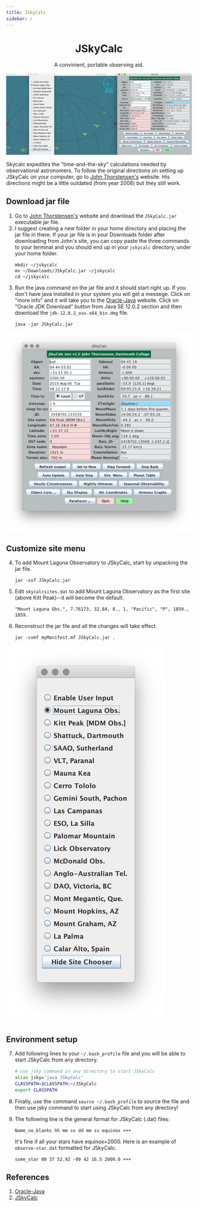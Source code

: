 ```yaml
---
title: JSkyCalc
sidebar: /
---
```

<h1 align="center">
  JSkyCalc
</h1>
<p align="center">A convinient, portable observing aid.</p>

![jskycalc](../../src/images/jskycalc.png)

Skycalc expedites the "time-and-the-sky" calculations needed by observational astronomers. To follow the original directions on setting up JSkyCalc on your computer, go to [John Thorstensen's][2] website. His directions might be a little outdated (from year 2008) but they still work.

## Download jar file
1. Go to [John Thorstensen's][2] website and download the `JSkyCalc.jar` executable jar file.
2. I suggest creating a new folder in your home directory and placing the jar file in there. If your jar file is in your Downloads folder after downloading from John's site, you can copy paste the three commands to your terminal and you should end up in your `jskycalc` directory, under your home folder.
   ```
   mkdir ~/jskycalc
   mv ~/Downloads/JSkyCalc.jar ~/jskycalc
   cd ~/jskycalc
   ```
3. Run the java command on the jar file and it should start right up. If you don't have java installed in your system you will get a messege. Click on "more info" and it will take you to the [Oracle-Java][1] website.  Click on "Oracle JDK Download" button from Java SE 12.0.2 section and then download the `jdk-12.0.2_osx-x64_bin.dmg` file.
   ```
   java -jar JSkyCalc.jar
   ```
![jskycalc-install]

## Customize site menu
4. To add Mount Laguna Observatory to JSkyCalc, start by unpacking the jar file.
   ```
   jar -xvf JSkyCalc.jar
   ```
5. Edit `skycalcsites.dat` to add Mount Laguna Observatory as the first site (above Kitt Peak)--it will become the default.

   ```
   "Mount Laguna Obs.", 7.76173, 32.84, 8., 1, "Pacific", "P", 1859., 1859.
   ```
6. Reconstruct the jar file and all the changes will take effect.
   ```
   jar -cvmf myManifest.mf JSkyCalc.jar .
   ```
![jskycalc-custom]

## Environment setup
7. Add following lines to your `~/.bash_profile` file and you will be able to start JSkyCalc from any directory.

   ```bash
   # use jsky command in any directory to start JSkyCalc
   alias jsky='java JSkyCalc'
   CLASSPATH=$CLASSPATH:~/JSkyCalc
   export CLASSPATH
   ```
8. Finally, use the command `source ~/.bash_profile` to source the file and then use jsky command to start using JSkyCalc from any directory!
8. The following line is the general format for JSkyCalc (.dat) files:

   ```
   Name_no_blanks hh mm ss dd mm ss equinox +++
   ```

   It's fine if all your stars have equinox=2000. Here is an example of `observe-star.dat` formatted for JSkyCalc.

   ```
   some_star 00 37 52.92 -09 42 16.5 2000.0 +++
   ```

## References
1. [Oracle-Java][1]
2. [JSkyCalc][2]

[1]: https://www.oracle.com/technetwork/java/javase/downloads/index.html
[2]: https://www.dartmouth.edu/~physics/labs/skycalc/flyer.html

[jskycalc-install]: ../../src/images/jskycalc-install.png
[jskycalc-custom]: ../../src/images/jskycalc-custom.png
